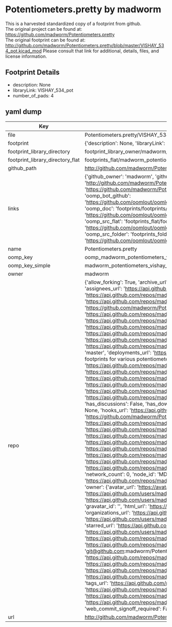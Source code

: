 # Potentiometers.pretty by madworm  
This is a harvested standardized copy of a footprint from github.  
The original project can be found at:  
https://github.com/madworm/Potentiometers.pretty  
The original footprint can be found at:
http://github.com/madworm/Potentiometers.pretty/blob/master/VISHAY_534_pot.kicad_mod
Please consult that link for additional, details, files, and license information.  
## Footprint Details
* description: None  
* libraryLink: VISHAY_534_pot  
* number_of_pads: 4  
## yaml dump  
| Key | Value |  
| --- | --- |  
| file | Potentiometers.pretty/VISHAY_534_pot.kicad_mod |  
| footprint | {'description': None, 'libraryLink': 'VISHAY_534_pot', 'number_of_pads': 4} |  
| footprint_library_directory | footprint_library_owner/madworm_Potentiometers.pretty |  
| footprint_library_directory_flat | footprints_flat/madworm_potentiometers_vishay_534_pot/working |  
| github_path | http://github.com/madworm/Potentiometers.pretty/blob/master/VISHAY_534_pot.kicad_mod |  
| links | {'github_owner': 'madworm', 'github_repo_name': 'Potentiometers.pretty', 'github_src': 'http://github.com/madworm/Potentiometers.pretty/blob/master/VISHAY_534_pot.kicad_mod', 'github_src_repo': 'https://github.com/madworm/Potentiometers.pretty', 'oomp_bot': 'footprints/madworm_potentiometers_vishay_534_pot/working', 'oomp_bot_github': 'https://github.com/oomlout/oomlout_oomp_footprint_bot/tree/main/footprints/madworm_potentiometers_vishay_534_pot/working', 'oomp_doc': 'footprints/footprints/madworm/Potentiometers/VISHAY_534_pot/working/', 'oomp_doc_github': 'https://github.com/oomlout/oomlout_oomp_footprint_doc/tree/main/footprints/footprints/madworm/Potentiometers/VISHAY_534_pot/working', 'oomp_src_flat': 'footprints_flat/footprints_flat/madworm_potentiometers_vishay_534_pot/working', 'oomp_src_flat_github': 'https://github.com/oomlout/oomlout_oomp_footprint_src/tree/main/footprints_flat/madworm_potentiometers_vishay_534_pot/working', 'oomp_src_folder': 'footprints_folder/footprints_folder/madworm/Potentiometers/VISHAY_534_pot/working', 'oomp_src_folder_github': 'https://github.com/oomlout/oomlout_oomp_footprint_src/tree/main/footprints_folder/madworm/Potentiometers/VISHAY_534_pot/working'} |  
| name | Potentiometers.pretty |  
| oomp_key | oomp_madworm_potentiometers_vishay_534_pot |  
| oomp_key_simple | madworm_potentiometers_vishay_534_pot |  
| owner | madworm |  
| repo | {'allow_forking': True, 'archive_url': 'https://api.github.com/repos/madworm/Potentiometers.pretty/{archive_format}{/ref}', 'archived': False, 'assignees_url': 'https://api.github.com/repos/madworm/Potentiometers.pretty/assignees{/user}', 'blobs_url': 'https://api.github.com/repos/madworm/Potentiometers.pretty/git/blobs{/sha}', 'branches_url': 'https://api.github.com/repos/madworm/Potentiometers.pretty/branches{/branch}', 'clone_url': 'https://github.com/madworm/Potentiometers.pretty.git', 'collaborators_url': 'https://api.github.com/repos/madworm/Potentiometers.pretty/collaborators{/collaborator}', 'comments_url': 'https://api.github.com/repos/madworm/Potentiometers.pretty/comments{/number}', 'commits_url': 'https://api.github.com/repos/madworm/Potentiometers.pretty/commits{/sha}', 'compare_url': 'https://api.github.com/repos/madworm/Potentiometers.pretty/compare/{base}...{head}', 'contents_url': 'https://api.github.com/repos/madworm/Potentiometers.pretty/contents/{+path}', 'contributors_url': 'https://api.github.com/repos/madworm/Potentiometers.pretty/contributors', 'created_at': '2015-05-02T21:30:37Z', 'default_branch': 'master', 'deployments_url': 'https://api.github.com/repos/madworm/Potentiometers.pretty/deployments', 'description': 'LAYOUT FILES: KiCad footprints for various potentiometers.', 'disabled': False, 'downloads_url': 'https://api.github.com/repos/madworm/Potentiometers.pretty/downloads', 'events_url': 'https://api.github.com/repos/madworm/Potentiometers.pretty/events', 'fork': False, 'forks': 0, 'forks_count': 0, 'forks_url': 'https://api.github.com/repos/madworm/Potentiometers.pretty/forks', 'full_name': 'madworm/Potentiometers.pretty', 'git_commits_url': 'https://api.github.com/repos/madworm/Potentiometers.pretty/git/commits{/sha}', 'git_refs_url': 'https://api.github.com/repos/madworm/Potentiometers.pretty/git/refs{/sha}', 'git_tags_url': 'https://api.github.com/repos/madworm/Potentiometers.pretty/git/tags{/sha}', 'git_url': 'git://github.com/madworm/Potentiometers.pretty.git', 'has_discussions': False, 'has_downloads': True, 'has_issues': True, 'has_pages': False, 'has_projects': True, 'has_wiki': True, 'homepage': None, 'hooks_url': 'https://api.github.com/repos/madworm/Potentiometers.pretty/hooks', 'html_url': 'https://github.com/madworm/Potentiometers.pretty', 'id': 34963958, 'is_template': False, 'issue_comment_url': 'https://api.github.com/repos/madworm/Potentiometers.pretty/issues/comments{/number}', 'issue_events_url': 'https://api.github.com/repos/madworm/Potentiometers.pretty/issues/events{/number}', 'issues_url': 'https://api.github.com/repos/madworm/Potentiometers.pretty/issues{/number}', 'keys_url': 'https://api.github.com/repos/madworm/Potentiometers.pretty/keys{/key_id}', 'labels_url': 'https://api.github.com/repos/madworm/Potentiometers.pretty/labels{/name}', 'language': 'Shell', 'languages_url': 'https://api.github.com/repos/madworm/Potentiometers.pretty/languages', 'license': None, 'merges_url': 'https://api.github.com/repos/madworm/Potentiometers.pretty/merges', 'milestones_url': 'https://api.github.com/repos/madworm/Potentiometers.pretty/milestones{/number}', 'mirror_url': None, 'name': 'Potentiometers.pretty', 'network_count': 0, 'node_id': 'MDEwOlJlcG9zaXRvcnkzNDk2Mzk1OA==', 'notifications_url': 'https://api.github.com/repos/madworm/Potentiometers.pretty/notifications{?since,all,participating}', 'open_issues': 0, 'open_issues_count': 0, 'owner': {'avatar_url': 'https://avatars.githubusercontent.com/u/343894?v=4', 'events_url': 'https://api.github.com/users/madworm/events{/privacy}', 'followers_url': 'https://api.github.com/users/madworm/followers', 'following_url': 'https://api.github.com/users/madworm/following{/other_user}', 'gists_url': 'https://api.github.com/users/madworm/gists{/gist_id}', 'gravatar_id': '', 'html_url': 'https://github.com/madworm', 'id': 343894, 'login': 'madworm', 'node_id': 'MDQ6VXNlcjM0Mzg5NA==', 'organizations_url': 'https://api.github.com/users/madworm/orgs', 'received_events_url': 'https://api.github.com/users/madworm/received_events', 'repos_url': 'https://api.github.com/users/madworm/repos', 'site_admin': False, 'starred_url': 'https://api.github.com/users/madworm/starred{/owner}{/repo}', 'subscriptions_url': 'https://api.github.com/users/madworm/subscriptions', 'type': 'User', 'url': 'https://api.github.com/users/madworm'}, 'private': False, 'pulls_url': 'https://api.github.com/repos/madworm/Potentiometers.pretty/pulls{/number}', 'pushed_at': '2015-05-31T11:10:16Z', 'releases_url': 'https://api.github.com/repos/madworm/Potentiometers.pretty/releases{/id}', 'size': 128, 'ssh_url': 'git@github.com:madworm/Potentiometers.pretty.git', 'stargazers_count': 0, 'stargazers_url': 'https://api.github.com/repos/madworm/Potentiometers.pretty/stargazers', 'statuses_url': 'https://api.github.com/repos/madworm/Potentiometers.pretty/statuses/{sha}', 'subscribers_count': 2, 'subscribers_url': 'https://api.github.com/repos/madworm/Potentiometers.pretty/subscribers', 'subscription_url': 'https://api.github.com/repos/madworm/Potentiometers.pretty/subscription', 'svn_url': 'https://github.com/madworm/Potentiometers.pretty', 'tags_url': 'https://api.github.com/repos/madworm/Potentiometers.pretty/tags', 'teams_url': 'https://api.github.com/repos/madworm/Potentiometers.pretty/teams', 'temp_clone_token': None, 'topics': [], 'trees_url': 'https://api.github.com/repos/madworm/Potentiometers.pretty/git/trees{/sha}', 'updated_at': '2023-07-25T13:56:04Z', 'url': 'https://api.github.com/repos/madworm/Potentiometers.pretty', 'visibility': 'public', 'watchers': 0, 'watchers_count': 0, 'web_commit_signoff_required': False} |  
| url | http://github.com/madworm/Potentiometers.pretty |  

